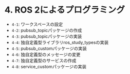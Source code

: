 # 4. ROS 2によるプログラミング

- `4-1`: ワークスペースの設定
- `4-2`: pubsub_topicパッケージの作成
- `4-3`: pubsub_topicパッケージの実装
- `4-4`: 独自定義型ライブラリros_study_typesの実装
- `4-5`: pubsub_customパッケージの実装
- `4-6`: 独自定義型のメッセージの変更
- `4-7`: 独自定義型のサービスの作成
- `4-8`: service_customパッケージの実装
